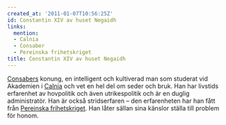 ```yaml
---
created_at: '2011-01-07T10:56:25Z'
id: Constantin XIV av huset Negaidh
links:
  mention:
  - Calnia
  - Consaber
  - Pereinska frihetskriget
title: Constantin XIV av huset Negaidh
---
```


[Consabers] konung, en intelligent och kultiverad man som studerat vid Akademien i [Calnia] och vet
en hel del om seder och bruk. Han har livstids erfarenhet av hovpolitik och även utrikespolitik och
är en duglig administratör. Han är också stridserfaren – den erfarenheten har han fått från
[Pereinska frihetskriget]. Han låter sällan sina känslor ställa till problem för honom.

  [Consabers]: Consaber
  [Calnia]: Calnia
  [Pereinska frihetskriget]: Pereinska_frihetskriget
